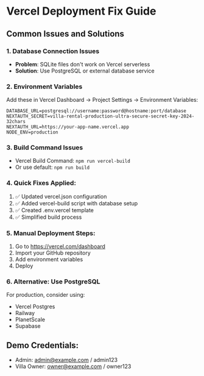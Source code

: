 # Vercel Deployment Fix Guide

## Common Issues and Solutions

### 1. Database Connection Issues
- **Problem**: SQLite files don't work on Vercel serverless
- **Solution**: Use PostgreSQL or external database service

### 2. Environment Variables
Add these in Vercel Dashboard → Project Settings → Environment Variables:

```
DATABASE_URL=postgresql://username:password@hostname:port/database
NEXTAUTH_SECRET=villa-rental-production-ultra-secure-secret-key-2024-32chars
NEXTAUTH_URL=https://your-app-name.vercel.app
NODE_ENV=production
```

### 3. Build Command Issues
- Vercel Build Command: `npm run vercel-build`
- Or use default: `npm run build`

### 4. Quick Fixes Applied:
1. ✅ Updated vercel.json configuration
2. ✅ Added vercel-build script with database setup
3. ✅ Created .env.vercel template
4. ✅ Simplified build process

### 5. Manual Deployment Steps:
1. Go to https://vercel.com/dashboard
2. Import your GitHub repository
3. Add environment variables
4. Deploy

### 6. Alternative: Use PostgreSQL
For production, consider using:
- Vercel Postgres
- Railway
- PlanetScale
- Supabase

## Demo Credentials:
- Admin: admin@example.com / admin123
- Villa Owner: owner@example.com / owner123
